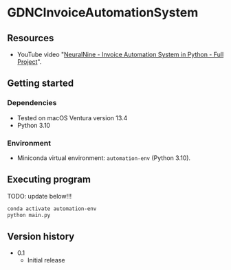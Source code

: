# GDNCInvoiceAutomationSystem

## Resources

- YouTube video "[NeuralNine - Invoice Automation System in Python - Full Project](https://youtu.be/JuBEC1RW8nA?si=-a1BploFfwDJsV0a)".

## Getting started

### Dependencies

- Tested on macOS Ventura version 13.4
- Python 3.10

###  Environment

- Miniconda virtual environment: `automation-env` (Python 3.10).

## Executing program

TODO: update below!!!

```bash
conda activate automation-env
python main.py
```

## Version history

- 0.1
    - Initial release
